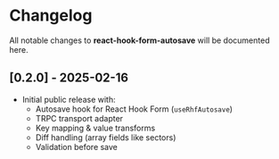 # Changelog

All notable changes to **react-hook-form-autosave** will be documented here.

## [0.2.0] - 2025-02-16

- Initial public release with:
  - Autosave hook for React Hook Form (`useRhfAutosave`)
  - TRPC transport adapter
  - Key mapping & value transforms
  - Diff handling (array fields like sectors)
  - Validation before save
